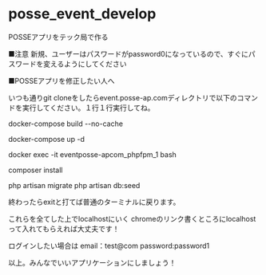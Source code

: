 # posse_event_develop
POSSEアプリをテック局で作る

■注意
新規、ユーザーはパスワードがpassword0になっているので、すぐにパスワードを変えるようにしてください


■POSSEアプリを修正したい人へ

いつも通りgit cloneをしたらevent.posse-ap.comディレクトリで以下のコマンドを実行してください。１行１行実行してね。

docker-compose build --no-cache

docker-compose up -d

docker exec -it eventposse-apcom_phpfpm_1 bash

composer install

php artisan migrate
php artisan db:seed

終わったらexitと打てば普通のターミナルに戻ります。

これらを全てした上でlocalhostにいく
chromeのリンク書くところにlocalhostって入れてもらえれば大丈夫です！

ログインしたい場合は
email：test@com
password:password1

以上。みんなでいいアプリケーションにしましょう！
